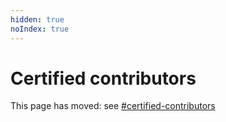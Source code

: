 ```yaml
---
hidden: true
noIndex: true
---
```


# Certified contributors

This page has moved: see [#certified-contributors](../sr-wardens.md#certified-contributors "mention")

